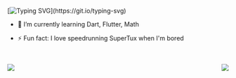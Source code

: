 [![Typing SVG](https://readme-typing-svg.demolab.com?font=Iosevka&size=36&pause=1000&color=F7B415&width=435&lines=Welcome+to+my+profile!)](https://git.io/typing-svg)

- 🌱 I’m currently learning Dart, Flutter, Math
<!--
- 🔭 I’m currently working on ...
- 👯 I’m looking to collaborate on ...
- 🤔 I’m looking for help with ...
- 💬 Ask me about ...
- 📫 How to reach me: ...
-->
- ⚡ Fun fact: I love speedrunning SuperTux when I'm bored

<br>

<a href=""> <img align="left" src="https://github-readme-stats-sigma-five.vercel.app/api?username=anotherlusitano&show_icons=true&theme=great-gatsby&line_height=40"/> </a>
<a href=""> <img align="right" src="https://github-readme-stats-sigma-five.vercel.app/api/top-langs/?username=anotherlusitano&theme=great-gatsby&line_height=40&hide=css"/> </a>
